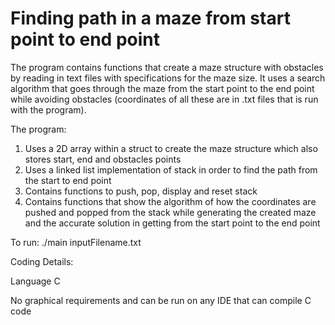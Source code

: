 # Finding path in a maze from start point to end point

The program contains functions that create a maze structure with obstacles by reading in text files with specifications for the maze size. It uses a search algorithm that 
goes through the maze from the start point to the end point while avoiding obstacles (coordinates of all these are in .txt files that is run with the program).

The program:

1. Uses a 2D array within a struct to create the maze structure which also stores start, end and obstacles points
2. Uses a linked list implementation of stack in order to find the path from the start to end point
3. Contains functions to push, pop, display and reset stack
4. Contains functions that show the algorithm of how the coordinates are pushed and popped from the stack while generating the created maze and the accurate solution in
getting from the start point to the end point

To run:
./main inputFilename.txt

Coding Details:

Language C

No graphical requirements and can be run on any IDE that can compile C code
